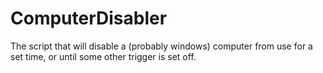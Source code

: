 # ComputerDisabler
The script that will disable a (probably windows) computer from use for a set time, or until some other trigger is set off.
